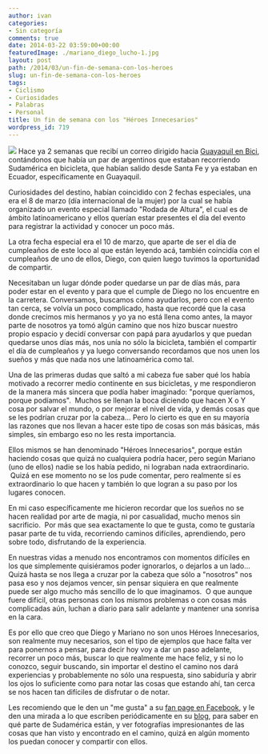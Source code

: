 ```yaml
---
author: ivan
categories:
- Sin categoría
comments: true
date: 2014-03-22 03:59:00+00:00
featuredImage: ./mariano_diego_lucho-1.jpg
layout: post
path: /2014/03/un-fin-de-semana-con-los-heroes
slug: un-fin-de-semana-con-los-heroes
tags:
- Ciclismo
- Curiosidades
- Palabras
- Personal
title: Un fin de semana con los "Héroes Innecesarios"
wordpress_id: 719
---
```


[![](/photos/diego_cumple-1.jpg)](https://3.bp.blogspot.com/-vBUuZHGm0a0/Uyx7n76P4BI/AAAAAAAACsQ/KJFx18DeKOI/s1600/diego_cumple.jpg) Hace ya 2 semanas que recibí un correo dirigido hacia [Guayaquil en Bici](https://guayaquilenbici.org/), contándonos que había un par de argentinos que estaban recorriendo Sudamérica en bicicleta, que habían salido desde Santa Fe y ya estaban en Ecuador, específicamente en Guayaquil.

Curiosidades del destino, habían coincidido con 2 fechas especiales, una era el 8 de marzo (día internacional de la mujer) por la cual se había organizado un evento especial llamado "Rodada de Altura", el cual es de ámbito latinoamericano y ellos querían estar presentes el día del evento para registrar la actividad y conocer un poco más.

La otra fecha especial era el 10 de marzo, que aparte de ser el día de cumpleaños de este loco al que están leyendo acá, también coincidía con el cumpleaños de uno de ellos, Diego, con quien luego tuvimos la oportunidad de compartir.

Necesitaban un lugar dónde poder quedarse un par de días más, para poder estar en el evento y para que el cumple de Diego no los encuentre en la carretera. Conversamos, buscamos cómo ayudarlos, pero con el evento tan cerca, se volvía un poco complicado, hasta que recordé que la casa donde crecimos mis hermanos y yo ya no está llena como antes, la mayor parte de nosotros ya tomó algún camino que nos hizo buscar nuestro propio espacio y decidí conversar con papá para ayudarlos y que puedan quedarse unos días más, nos unía no sólo la bicicleta, también el compartir el día de cumpleaños y ya luego conversando recordamos que nos unen los sueños y más que nada nos une latinoamérica como tal.

Una de las primeras dudas que saltó a mi cabeza fue saber qué los había motivado a recorrer medio continente en sus bicicletas, y me respondieron de la manera más sincera que podía haber imaginado: "porque queríamos, porque podíamos".  Muchos se llenan la boca diciendo que hacen X o Y cosa por salvar el mundo, o por mejorar el nivel de vida, y demás cosas que se les podrían cruzar por la cabeza... Pero lo cierto es que en su mayoría las razones que nos llevan a hacer este tipo de cosas son más básicas, más simples, sin embargo eso no les resta importancia.

Ellos mismos se han denominado "Héroes Innecesarios", porque están haciendo cosas que quizá no cualquiera podría hacer, pero según Mariano (uno de ellos) nadie se los había pedido, ni lograban nada extraordinario.  Quizá en ese momento no se los pude comentar, pero realmente sí es extraordinario lo que hacen y también lo que logran a su paso por los lugares conocen.

En mi caso específicamente me hicieron recordar que los sueños no se hacen realidad por arte de magia, ni por casualidad, mucho menos sin sacrificio.  Por más que sea exactamente lo que te gusta, como te gustaría pasar parte de tu vida, recorriendo caminos difíciles, aprendiendo, pero sobre todo, disfrutando de la experiencia.

En nuestras vidas a menudo nos encontramos con momentos difíciles en los que simplemente quisiéramos poder ignorarlos, o dejarlos a un lado... Quizá hasta se nos llega a cruzar por la cabeza que sólo a "nosotros" nos pasa eso y nos dejamos vencer, sin pensar siquiera en que realmente puede ser algo mucho más sencillo de lo que imaginamos.  O que aunque fuere difícil, otras personas con los mismos problemas o con cosas más complicadas aún, luchan a diario para salir adelante y mantener una sonrisa en la cara.

Es por ello que creo que Diego y Mariano no son unos Héroes Innecesarios, son realmente muy necesarios, son el tipo de ejemplos que hace falta ver para ponernos a pensar, para decir hoy voy a dar un paso adelante, recorrer un poco más, buscar lo que realmente me hace feliz, y si no lo conozco, seguir buscando, sin importar el destino el camino nos dará experiencias y probablemente no sólo una respuesta, sino sabiduría y abrir los ojos lo suficiente como para notar las cosas que estando ahí, tan cerca se nos hacen tan difíciles de disfrutar o de notar.

Les recomiendo que le den un "me gusta" a su [fan page en Facebook](https://www.facebook.com/ASantaFe18924Km), y le den una mirada a lo que escriben periódicamente en su [blog](https://asantafe18924.blogspot.com/), para saber en qué parte de Sudamérica están, y ver fotografías impresionantes de las cosas que han visto y encontrado en el camino, quizá en algún momento los puedan conocer y compartir con ellos.
